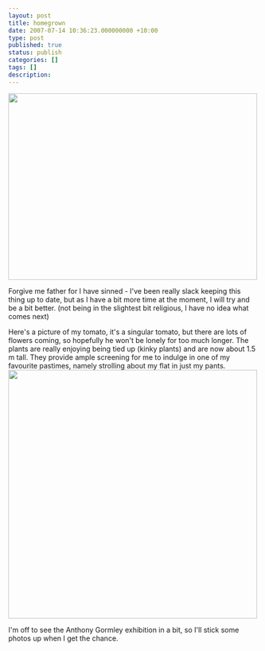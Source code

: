 ```yaml
---
layout: post
title: homegrown
date: 2007-07-14 10:36:23.000000000 +10:00
type: post
published: true
status: publish
categories: []
tags: []
description:
---
```


<p><img src="{{ site.baseurl }}/assets/n541400612_786535_5655.jpg" height="375" width="500" /></p>
<p>Forgive me father for I have sinned - I've been really slack keeping this thing up to date, but as I have a bit more time at the moment, I will try and be a bit better. (not being in the slightest bit religious, I have no idea what comes next)</p>
<p>Here's a picture of my tomato, it's a singular tomato, but there are lots of flowers coming, so hopefully he won't be lonely for too much longer. The plants are really enjoying being tied up (kinky plants) and are now about 1.5 m tall. They provide ample screening for me to indulge in one of my favourite pastimes, namely strolling about my flat in just my pants.<img src="{{ site.baseurl }}/assets/n541400612_786532_4970.jpg" width="500" /></p>
<p>I'm off to see the Anthony Gormley exhibition in a bit, so I'll stick some photos up when I get the chance.</p>
